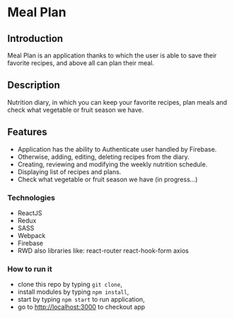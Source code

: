 # Meal Plan

## Introduction
Meal Plan is an application thanks to which the user is able to save their favorite recipes, and above all can plan their meal.

## Description
Nutrition diary, in which you can keep your favorite recipes, plan meals and check what vegetable or fruit season we have.  

## Features
* Application has the ability to Authenticate user handled by Firebase. 
* Otherwise, adding, editing, deleting recipes from the diary.
* Creating, reviewing and modifying the weekly nutrition schedule.
* Displaying list of recipes and plans.
* Check what vegetable or fruit season we have (in progress...)

### Technologies
* ReactJS
* Redux
* SASS
* Webpack
* Firebase
* RWD
also libraries like:
react-router
react-hook-form
axios

### How to run it

* clone this repo by typing `git clone`,
* install modules by typing `npm install`,
* start by typing `npm start` to run application,
* go to [http://localhost:3000](http://localhost:3000) to checkout app
